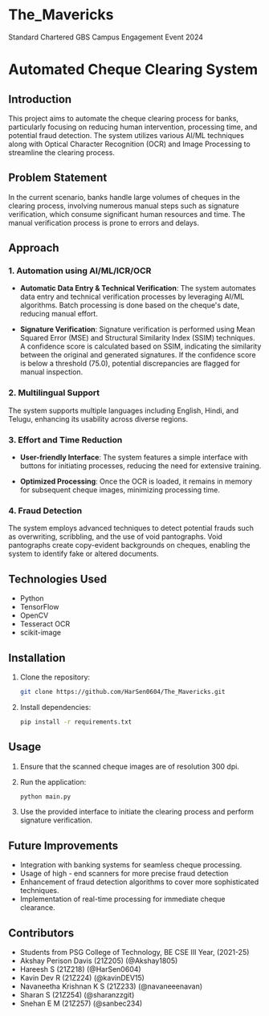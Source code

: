 # The_Mavericks
Standard Chartered GBS Campus Engagement Event 2024
# Automated Cheque Clearing System

## Introduction

This project aims to automate the cheque clearing process for banks, particularly focusing on reducing human intervention, processing time, and potential fraud detection. The system utilizes various AI/ML techniques along with Optical Character Recognition (OCR) and Image Processing to streamline the clearing process.

## Problem Statement

In the current scenario, banks handle large volumes of cheques in the clearing process, involving numerous manual steps such as signature verification, which consume significant human resources and time. The manual verification process is prone to errors and delays.

## Approach

### 1. Automation using AI/ML/ICR/OCR

- **Automatic Data Entry & Technical Verification**: The system automates data entry and technical verification processes by leveraging AI/ML algorithms. Batch processing is done based on the cheque's date, reducing manual effort.

- **Signature Verification**: Signature verification is performed using Mean Squared Error (MSE) and Structural Similarity Index (SSIM) techniques. A confidence score is calculated based on SSIM, indicating the similarity between the original and generated signatures. If the confidence score is below a threshold (75.0), potential discrepancies are flagged for manual inspection.

### 2. Multilingual Support

The system supports multiple languages including English, Hindi, and Telugu, enhancing its usability across diverse regions.

### 3. Effort and Time Reduction

- **User-friendly Interface**: The system features a simple interface with buttons for initiating processes, reducing the need for extensive training.

- **Optimized Processing**: Once the OCR is loaded, it remains in memory for subsequent cheque images, minimizing processing time.

### 4. Fraud Detection

The system employs advanced techniques to detect potential frauds such as overwriting, scribbling, and the use of void pantographs. Void pantographs create copy-evident backgrounds on cheques, enabling the system to identify fake or altered documents.

## Technologies Used

- Python
- TensorFlow
- OpenCV
- Tesseract OCR
- scikit-image

## Installation

1. Clone the repository:
   ```bash
   git clone https://github.com/HarSen0604/The_Mavericks.git
   ```

2. Install dependencies:
   ```bash
   pip install -r requirements.txt
   ```

## Usage

1. Ensure that the scanned cheque images are of resolution 300 dpi.

2. Run the application:
   ```bash
   python main.py
   ```

3. Use the provided interface to initiate the clearing process and perform signature verification.

## Future Improvements

- Integration with banking systems for seamless cheque processing.
- Usage of high - end scanners for more precise fraud detection
- Enhancement of fraud detection algorithms to cover more sophisticated techniques.
- Implementation of real-time processing for immediate cheque clearance.

## Contributors
- Students from PSG College of Technology, BE CSE III Year, (2021-25)
- Akshay Perison Davis (21Z205) (@Akshay1805)
- Hareesh S (21Z218) (@HarSen0604)
- Kavin Dev R (21Z224) (@kavinDEV15)
- Navaneetha Krishnan K S (21Z233) (@navaneeenavan)
- Sharan S (21Z254) (@sharanzzgit)
- Snehan E M (21Z257) (@sanbec234)

